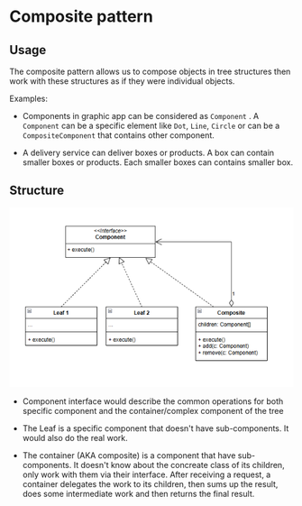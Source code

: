 # Composite pattern

## Usage

The composite pattern allows us to compose objects in tree structures then work with these structures as if they were individual objects.

Examples: 

* Components in graphic app can be considered as `Component` . A `Component` can be a specific element like `Dot`, `Line`, `Circle` or can be a `CompositeComponent` that contains other component.

* A delivery service can deliver boxes or products. A box can contain smaller boxes or products. Each smaller boxes can contains smaller box.

## Structure

![](.\images\composite.png)

* Component interface would describe the common operations for both specific component and the container/complex component of the tree

* The Leaf is a specific component that doesn't have sub-components. It would also do the real work.

* The container (AKA composite) is a component that have sub-components. It doesn't know about the concreate class of its children, only work with them via their interface. After receiving a request, a container delegates the work to its children, then sums up the result, does some intermediate work and then returns the final result.
